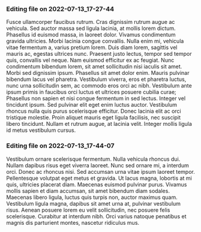

### Editing file on 2022-07-13_17-27-44

Fusce ullamcorper faucibus rutrum. Cras dignissim rutrum augue ac vehicula. Sed auctor massa sed ligula lacinia, at mollis lorem dictum. Phasellus id euismod massa, in laoreet dolor. Vivamus condimentum gravida ultricies. Morbi lacinia congue convallis. Nulla enim mi, vehicula vitae fermentum a, varius pretium lorem. Duis diam lorem, sagittis vel mauris ac, egestas ultrices nunc. Praesent justo lectus, tempor sed tempor quis, convallis vel neque. Nam euismod efficitur ex ac feugiat. Nunc condimentum bibendum lorem, sit amet sollicitudin nisi iaculis sit amet. Morbi sed dignissim ipsum. Phasellus sit amet dolor enim. Mauris pulvinar bibendum lacus vel pharetra. Vestibulum viverra, eros et pharetra luctus, nunc urna sollicitudin sem, ac commodo eros orci ac nibh. Vestibulum ante ipsum primis in faucibus orci luctus et ultrices posuere cubilia curae;
Phasellus non sapien et nisi congue fermentum in sed lectus. Integer vel tincidunt ipsum. Sed pulvinar elit eget enim luctus auctor. Vestibulum rhoncus nulla quis purus scelerisque efficitur. Donec lacinia elit ac orci tristique molestie. Proin aliquet mauris eget ligula facilisis, nec suscipit libero tincidunt. Nullam et rutrum augue, at lacinia velit. Integer mollis ligula id metus vestibulum cursus.




### Editing file on 2022-07-13_17-44-07

Vestibulum ornare scelerisque fermentum. Nulla vehicula rhoncus dui. Nullam dapibus risus eget viverra laoreet. Nunc sed ornare mi, a interdum orci. Donec ac rhoncus nisi. Sed accumsan urna vitae ipsum laoreet tempor. Pellentesque volutpat eget metus et gravida. Ut lacus magna, lobortis at mi quis, ultricies placerat diam. Maecenas euismod pulvinar purus. Vivamus mollis sapien et diam accumsan, sit amet bibendum diam sodales. Maecenas libero ligula, luctus quis turpis non, auctor maximus quam. Vestibulum ligula magna, dapibus sit amet urna at, pulvinar vestibulum risus. Aenean posuere lorem eu velit sollicitudin, nec posuere felis scelerisque. Curabitur at interdum nibh. Orci varius natoque penatibus et magnis dis parturient montes, nascetur ridiculus mus.


